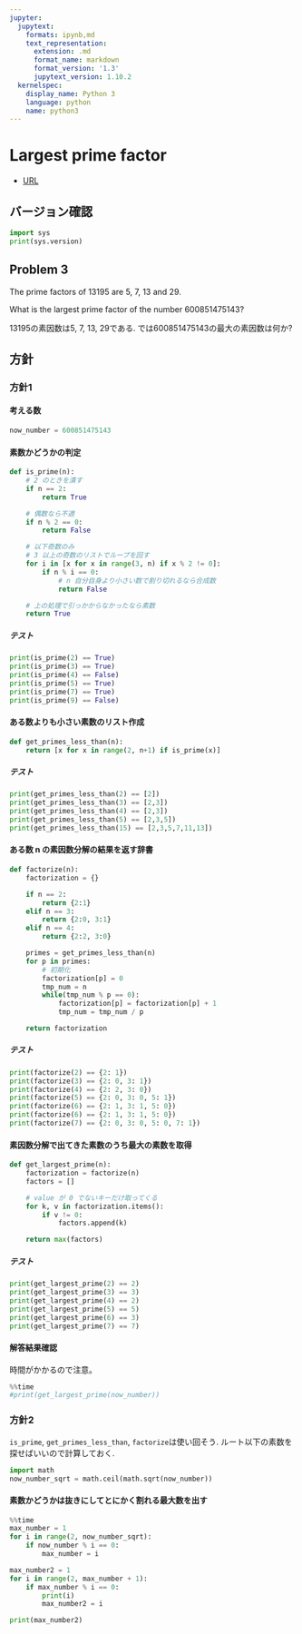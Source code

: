 ```yaml
---
jupyter:
  jupytext:
    formats: ipynb,md
    text_representation:
      extension: .md
      format_name: markdown
      format_version: '1.3'
      jupytext_version: 1.10.2
  kernelspec:
    display_name: Python 3
    language: python
    name: python3
---
```


# Largest prime factor
- [URL](https://projecteuler.net/problem=3)


## バージョン確認

```python
import sys
print(sys.version)
```

## Problem 3
The prime factors of 13195 are 5, 7, 13 and 29.

What is the largest prime factor of the number 600851475143?

13195の素因数は5, 7, 13, 29である.
では600851475143の最大の素因数は何か?

## 方針
### 方針1
#### 考える数
```python
now_number = 600851475143
```

#### 素数かどうかの判定
```python
def is_prime(n):
    # 2 のときを潰す
    if n == 2:
        return True

    # 偶数なら不適
    if n % 2 == 0:
        return False

    # 以下奇数のみ
    # 3 以上の奇数のリストでループを回す
    for i in [x for x in range(3, n) if x % 2 != 0]:
        if n % i == 0:
            # n 自分自身より小さい数で割り切れるなら合成数
            return False

    # 上の処理で引っかからなかったなら素数
    return True
```

##### テスト
```python
print(is_prime(2) == True)
print(is_prime(3) == True)
print(is_prime(4) == False)
print(is_prime(5) == True)
print(is_prime(7) == True)
print(is_prime(9) == False)
```

#### ある数よりも小さい素数のリスト作成
```python
def get_primes_less_than(n):
    return [x for x in range(2, n+1) if is_prime(x)]
```

##### テスト
```python
print(get_primes_less_than(2) == [2])
print(get_primes_less_than(3) == [2,3])
print(get_primes_less_than(4) == [2,3])
print(get_primes_less_than(5) == [2,3,5])
print(get_primes_less_than(15) == [2,3,5,7,11,13])
```

#### ある数 n の素因数分解の結果を返す辞書
```python
def factorize(n):
    factorization = {}

    if n == 2:
        return {2:1}
    elif n == 3:
        return {2:0, 3:1}
    elif n == 4:
        return {2:2, 3:0}

    primes = get_primes_less_than(n)
    for p in primes:
        # 初期化
        factorization[p] = 0
        tmp_num = n
        while(tmp_num % p == 0):
            factorization[p] = factorization[p] + 1
            tmp_num = tmp_num / p

    return factorization
```
##### テスト
```python
print(factorize(2) == {2: 1})
print(factorize(3) == {2: 0, 3: 1})
print(factorize(4) == {2: 2, 3: 0})
print(factorize(5) == {2: 0, 3: 0, 5: 1})
print(factorize(6) == {2: 1, 3: 1, 5: 0})
print(factorize(6) == {2: 1, 3: 1, 5: 0})
print(factorize(7) == {2: 0, 3: 0, 5: 0, 7: 1})
```

#### 素因数分解で出てきた素数のうち最大の素数を取得
```python
def get_largest_prime(n):
    factorization = factorize(n)
    factors = []

    # value が 0 でないキーだけ取ってくる
    for k, v in factorization.items():
        if v != 0:
            factors.append(k)

    return max(factors)
```

##### テスト
```python
print(get_largest_prime(2) == 2)
print(get_largest_prime(3) == 3)
print(get_largest_prime(4) == 2)
print(get_largest_prime(5) == 5)
print(get_largest_prime(6) == 3)
print(get_largest_prime(7) == 7)
```

#### 解答結果確認
時間がかかるので注意。
```python
%%time
#print(get_largest_prime(now_number))
```
### 方針2
`is_prime`, `get_primes_less_than`, `factorize`は使い回そう.
ルート以下の素数を探せばいいので計算しておく.

```python
import math
now_number_sqrt = math.ceil(math.sqrt(now_number))
```

#### 素数かどうかは抜きにしてとにかく割れる最大数を出す
```python
%%time
max_number = 1
for i in range(2, now_number_sqrt):
    if now_number % i == 0:
        max_number = i

max_number2 = 1
for i in range(2, max_number + 1):
    if max_number % i == 0:
        print(i)
        max_number2 = i

print(max_number2)
```
